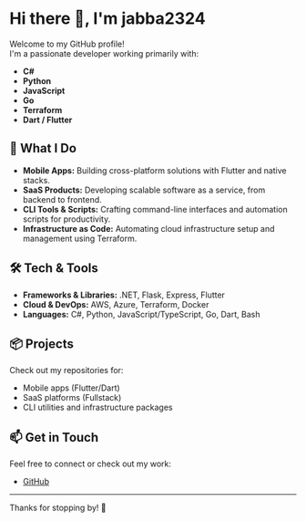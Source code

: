 # Hi there 👋, I'm jabba2324

Welcome to my GitHub profile!  
I'm a passionate developer working primarily with:

- **C#**
- **Python**
- **JavaScript**
- **Go**
- **Terraform**
- **Dart / Flutter**

## 🚀 What I Do

- **Mobile Apps:** Building cross-platform solutions with Flutter and native stacks.
- **SaaS Products:** Developing scalable software as a service, from backend to frontend.
- **CLI Tools & Scripts:** Crafting command-line interfaces and automation scripts for productivity.
- **Infrastructure as Code:** Automating cloud infrastructure setup and management using Terraform.

## 🛠️ Tech & Tools

- **Frameworks & Libraries:** .NET, Flask, Express, Flutter
- **Cloud & DevOps:** AWS, Azure, Terraform, Docker
- **Languages:** C#, Python, JavaScript/TypeScript, Go, Dart, Bash

## 📦 Projects

Check out my repositories for:

- Mobile apps (Flutter/Dart)
- SaaS platforms (Fullstack)
- CLI utilities and infrastructure packages

## 📫 Get in Touch

Feel free to connect or check out my work:

- [GitHub](https://github.com/jabba2324)

---

Thanks for stopping by! 🚀